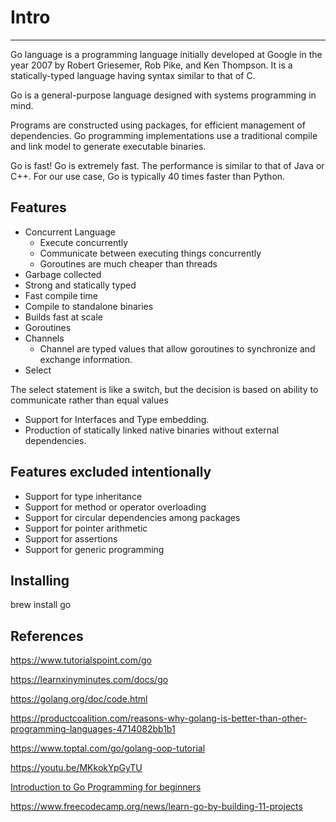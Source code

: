 # Intro

---

Go language is a programming language initially developed at Google in the year 2007 by Robert Griesemer, Rob Pike, and Ken Thompson. It is a statically-typed language having syntax similar to that of C.

Go is a general-purpose language designed with systems programming in mind.

Programs are constructed using packages, for efficient management of dependencies. Go programming implementations use a traditional compile and link model to generate executable binaries.

Go is fast! Go is extremely fast. The performance is similar to that of Java or C++. For our use case, Go is typically 40 times faster than Python.

## Features

- Concurrent Language
  - Execute concurrently
  - Communicate between executing things concurrently
  - Goroutines are much cheaper than threads
- Garbage collected
- Strong and statically typed
- Fast compile time
- Compile to standalone binaries
- Builds fast at scale
- Goroutines
- Channels
  - Channel are typed values that allow goroutines to synchronize and exchange information.
- Select

The select statement is like a switch, but the decision is based on ability to communicate rather than equal values

- Support for Interfaces and Type embedding.
- Production of statically linked native binaries without external dependencies.

## Features excluded intentionally

- Support for type inheritance
- Support for method or operator overloading
- Support for circular dependencies among packages
- Support for pointer arithmetic
- Support for assertions
- Support for generic programming

## Installing

brew install go

## References

<https://www.tutorialspoint.com/go>

<https://learnxinyminutes.com/docs/go>

<https://golang.org/doc/code.html>

<https://productcoalition.com/reasons-why-golang-is-better-than-other-programming-languages-4714082bb1b1>

<https://www.toptal.com/go/golang-oop-tutorial>

<https://youtu.be/MKkokYpGyTU>

[Introduction to Go Programming for beginners](https://www.youtube.com/watch?v=jpKysZwllVw&ab_channel=ThatDevOpsGuy)

<https://www.freecodecamp.org/news/learn-go-by-building-11-projects>
